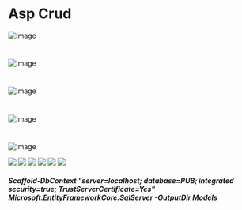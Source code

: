 # Asp Crud
![image](https://github.com/JhonnFy/Asp_CRUD/assets/97255802/415646c8-d380-4920-a502-aa04e69e1a34)
#
![image](https://github.com/JhonnFy/Asp_CRUD/assets/97255802/ba23e660-6fc6-42ee-bb1d-3052529f8561)
#
![image](https://github.com/JhonnFy/Asp_CRUD/assets/97255802/10e20915-d27f-4a7c-be12-0df21ea041c1)
#
![image](https://github.com/JhonnFy/Asp_CRUD/assets/97255802/5a36b377-2741-4e7e-8a7f-a645815e8541)
#
![image](https://github.com/JhonnFy/Asp_CRUD/assets/97255802/c4948225-77dd-4e28-9aaf-86fff603cb80)


![](https://img.shields.io/github/stars/pandao/editor.md.svg) ![](https://img.shields.io/github/forks/pandao/editor.md.svg) ![](https://img.shields.io/github/tag/pandao/editor.md.svg) ![](https://img.shields.io/github/release/pandao/editor.md.svg) ![](https://img.shields.io/github/issues/pandao/editor.md.svg) ![](https://img.shields.io/bower/v/editor.md.svg)
##### Scaffold-DbContext "server=localhost; database=PUB; integrated security=true; TrustServerCertificate=Yes" Microsoft.EntityFrameworkCore.SqlServer -OutputDir Models
